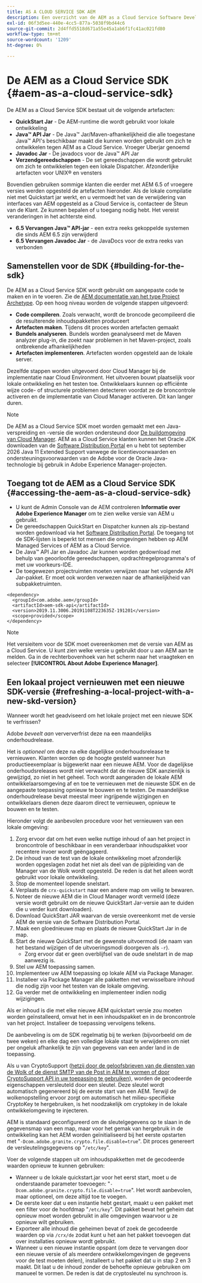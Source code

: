 ```yaml
---
title: AS A CLOUD SERVICE SDK AEM
description: Een overzicht van de AEM as a Cloud Service Software Development Kit
exl-id: 06f3d5ee-440e-4cc5-877a-5038f9bd44c6
source-git-commit: 2d4ffd5518d671a55e45a1ab6f1fc41ac021fd80
workflow-type: tm+mt
source-wordcount: '1209'
ht-degree: 0%

---
```


# De AEM as a Cloud Service SDK {#aem-as-a-cloud-service-sdk}

De AEM as a Cloud Service SDK bestaat uit de volgende artefacten:

* **QuickStart Jar** - De AEM-runtime die wordt gebruikt voor lokale ontwikkeling
* **Java™ API Jar** - De Java™ Jar/Maven-afhankelijkheid die alle toegestane Java™ API&#39;s beschikbaar maakt die kunnen worden gebruikt om zich te ontwikkelen tegen AEM as a Cloud Service. Vroeger Uberjar genoemd
* **Javadoc Jar** - De javadocs voor de Java™ API Jar
* **Verzendgereedschappen** - De set gereedschappen die wordt gebruikt om zich te ontwikkelen tegen een lokale Dispatcher. Afzonderlijke artefacten voor UNIX® en vensters

Bovendien gebruiken sommige klanten die eerder met AEM 6.5 of vroegere versies werden opgesteld de artefacten hieronder. Als de lokale compilatie niet met Quickstart jar werkt, en u vermoedt het van de verwijdering van interfaces van AEM opgesteld as a Cloud Service is, contacteer de Steun van de Klant. Ze kunnen bepalen of u toegang nodig hebt. Het vereist veranderingen in het achterste eind.

* **6.5 Vervangen Java™ API-jar** - een extra reeks gekoppelde systemen die sinds AEM 6.5 zijn verwijderd
* **6.5 Vervangen Javadoc Jar** - de JavaDocs voor de extra reeks van verbonden

## Samenstellen voor de SDK {#building-for-the-sdk}

De AEM as a Cloud Service SDK wordt gebruikt om aangepaste code te maken en in te voeren. Zie de [AEM documentatie van het type Project Archetype](https://experienceleague.adobe.com/docs/experience-manager-core-components/using/developing/archetype/using.html?lang=en). Op een hoog niveau worden de volgende stappen uitgevoerd:

* **Code compileren**. Zoals verwacht, wordt de broncode gecompileerd die de resulterende inhoudspakketten produceert
* **Artefacten maken**. Tijdens dit proces worden artefacten gemaakt
* **Bundels analyseren**. Bundels worden geanalyseerd met de Maven analyzer plug-in, die zoekt naar problemen in het Maven-project, zoals ontbrekende afhankelijkheden
* **Artefacten implementeren**. Artefacten worden opgesteld aan de lokale server.

Dezelfde stappen worden uitgevoerd door Cloud Manager bij de implementatie naar Cloud Environment. Het uitvoeren bouwt plaatselijk voor lokale ontwikkeling en het testen toe. Ontwikkelaars kunnen op efficiënte wijze code- of structurele problemen detecteren voordat ze de broncontrole activeren en de implementatie van Cloud Manager activeren. Dit kan langer duren.

>[!NOTE]
>
>De AEM as a Cloud Service SDK moet worden gemaakt met een Java-verspreiding en -versie die worden ondersteund door [De buildomgeving van Cloud Manager](/help/implementing/cloud-manager/getting-access-to-aem-in-cloud/build-environment-details.md). AEM as a Cloud Service klanten kunnen het Oracle JDK downloaden van de [Software Distribution Portal](https://experience.adobe.com/#/downloads/content/software-distribution/en/aemcloud.html) en u hebt tot september 2026 Java 11 Extended Support vanwege de licentievoorwaarden en ondersteuningsvoorwaarden van de Adobe voor de Oracle Java-technologie bij gebruik in Adobe Experience Manager-projecten.

## Toegang tot de AEM as a Cloud Service SDK {#accessing-the-aem-as-a-cloud-service-sdk}

* U kunt de Admin Console van de AEM controleren **Informatie over Adobe Experience Manager** om te zien welke versie van AEM u gebruikt.
* De gereedschappen QuickStart en Dispatcher kunnen als zip-bestand worden gedownload via het [Software Distribution Portal](https://experience.adobe.com/#/downloads/content/software-distribution/en/aemcloud.html). De toegang tot de SDK-lijsten is beperkt tot mensen die omgevingen hebben op AEM Managed Services of AEM as a Cloud Service.
* De Java™ API Jar en Javadoc Jar kunnen worden gedownload met behulp van geoorloofde gereedschappen, opdrachtregelprogramma&#39;s of met uw voorkeurs-IDE.
* De toegewezen projectruimten moeten verwijzen naar het volgende API Jar-pakket. Er moet ook worden verwezen naar de afhankelijkheid van subpakketruimten.

```
<dependency>
  <groupId>com.adobe.aem</groupId>
  <artifactId>aem-sdk-api</artifactId>
  <version>2019.11.3006.20191108T223635Z-191201</version>
  <scope>provided</scope>
</dependency>
```

>[!NOTE]
>
>Het versieitem voor de SDK moet overeenkomen met de versie van AEM as a Cloud Service. U kunt zien welke versie u gebruikt door u aan AEM aan te melden. Ga in de rechterbovenhoek van het scherm naar het vraagteken en selecteer **[!UICONTROL About Adobe Experience Manager]**.


## Een lokaal project vernieuwen met een nieuwe SDK-versie {#refreshing-a-local-project-with-a-new-skd-version}

Wanneer wordt het geadviseerd om het lokale project met een nieuwe SDK te verfrissen?

Adobe *beveelt aan* verververfrist deze na een maandelijks onderhoudrelease.

Het is *optioneel* om deze na elke dagelijkse onderhoudsrelease te vernieuwen. Klanten worden op de hoogte gesteld wanneer hun productieexemplaar is bijgewerkt naar een nieuwe AEM. Voor de dagelijkse onderhoudsreleases wordt niet verwacht dat de nieuwe SDK aanzienlijk is gewijzigd, zo niet in het geheel. Toch wordt aangeraden de lokale AEM ontwikkelaarsomgeving af en toe te vernieuwen met de nieuwste SDK en de aangepaste toepassing opnieuw te bouwen en te testen. De maandelijkse onderhoudrelease bevat meestal meer ingrijpende wijzigingen en ontwikkelaars dienen deze daarom direct te vernieuwen, opnieuw te bouwen en te testen.

Hieronder volgt de aanbevolen procedure voor het vernieuwen van een lokale omgeving:

1. Zorg ervoor dat om het even welke nuttige inhoud of aan het project in broncontrole of beschikbaar in een veranderbaar inhoudspakket voor recentere invoer wordt geëngageerd.
1. De inhoud van de test van de lokale ontwikkeling moet afzonderlijk worden opgeslagen zodat het niet als deel van de pijpleiding van de Manager van de Wolk wordt opgesteld. De reden is dat het alleen wordt gebruikt voor lokale ontwikkeling.
1. Stop de momenteel lopende snelstart.
1. Verplaats de `crx-quickstart` naar een andere map om veilig te bewaren.
1. Noteer de nieuwe AEM die in Cloud Manager wordt vermeld (deze versie wordt gebruikt om de nieuwe QuickStart Jar-versie aan te duiden die u verder kunt downloaden).
1. Download QuickStart JAR waarvan de versie overeenkomt met de versie AEM de versie van de Software Distribution Portal.
1. Maak een gloednieuwe map en plaats de nieuwe QuickStart Jar in de map.
1. Start de nieuwe QuickStart met de gewenste uitvoermodi (de naam van het bestand wijzigen of de uitvoeringsmodi doorgeven als `-r`).
   * Zorg ervoor dat er geen overblijfsel van de oude snelstart in de map aanwezig is.
1. Stel uw AEM toepassing samen.
1. Implementeer uw AEM toepassing op lokale AEM via Package Manager.
1. Installeer via Package Manager alle pakketten met verwisselbare inhoud die nodig zijn voor het testen van de lokale omgeving.
1. Ga verder met de ontwikkeling en implementeer indien nodig wijzigingen.

Als er inhoud is die met elke nieuwe AEM quickstart versie zou moeten worden geïnstalleerd, omvat het in een inhoudspakket en in de broncontrole van het project. Installeer de toepassing vervolgens telkens.

De aanbeveling is om de SDK regelmatig bij te werken (bijvoorbeeld om de twee weken) en elke dag een volledige lokale staat te verwijderen om niet per ongeluk afhankelijk te zijn van gegevens van een ander land in de toepassing.

Als u van CryptoSupport ([hetzij door de geloofsbrieven van de diensten van de Wolk of de dienst SMTP van de Post in AEM te vormen of door CryptoSupport API in uw toepassing te gebruiken](https://developer.adobe.com/experience-manager/reference-materials/cloud-service/javadoc/com/adobe/granite/crypto/CryptoSupport.html)), worden de gecodeerde eigenschappen versleuteld door een sleutel. Deze sleutel wordt automatisch gegenereerd bij de eerste start van een AEM. Terwijl de wolkenopstelling ervoor zorgt om automatisch het milieu-specifieke CryptoKey te hergebruiken, is het noodzakelijk om cryptokey in de lokale ontwikkelomgeving te injecteren.

AEM is standaard geconfigureerd om de sleutelgegevens op te slaan in de gegevensmap van een map, maar voor het gemak van hergebruik in de ontwikkeling kan het AEM worden geïnitialiseerd bij het eerste opstarten met &quot;`-Dcom.adobe.granite.crypto.file.disable=true`&quot;. Dit proces genereert de versleutelingsgegevens op &quot;`/etc/key`&quot;.

Voer de volgende stappen uit om inhoudspakketten met de gecodeerde waarden opnieuw te kunnen gebruiken:

* Wanneer u de lokale quickstart.jar voor het eerst start, moet u de onderstaande parameter toevoegen: &quot;`-Dcom.adobe.granite.crypto.file.disable=true`&quot;. Het wordt aanbevolen, maar optioneel, om deze altijd toe te voegen.
* De eerste keer dat u een instantie hebt gestart, maakt u een pakket met een filter voor de hoofdmap &quot;`/etc/key`&quot;. Dit pakket bevat het geheim dat opnieuw moet worden gebruikt in alle omgevingen waarvoor u ze opnieuw wilt gebruiken.
* Exporteer alle inhoud die geheimen bevat of zoek de gecodeerde waarden op via `/crx/de` zodat kunt u het aan het pakket toevoegen dat over installaties opnieuw wordt gebruikt.
* Wanneer u een nieuwe instantie opspant (om deze te vervangen door een nieuwe versie of als meerdere ontwikkelomgevingen de gegevens voor de test moeten delen), installeert u het pakket dat u in stap 2 en 3 maakt. Dit laat u de inhoud zonder de behoefte opnieuw gebruiken om manueel te vormen. De reden is dat de cryptosleutel nu synchroon is.
